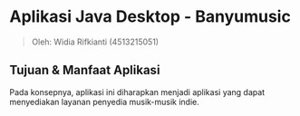 # Aplikasi Java Desktop - Banyumusic #

> Oleh: Widia Rifkianti (4513215051)

## Tujuan & Manfaat Aplikasi ##

Pada konsepnya, aplikasi ini diharapkan menjadi aplikasi yang dapat menyediakan layanan penyedia musik-musik indie.


